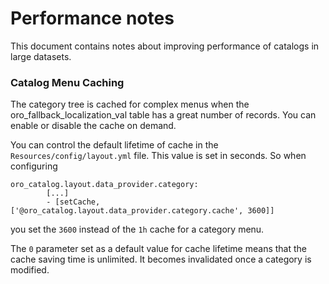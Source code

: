# Performance notes

This document contains notes about improving performance of catalogs in large datasets.

### Catalog Menu Caching

The category tree is cached for complex menus when the oro_fallback_localization_val table has a great number of records. You can enable or disable the cache on demand.

You can control the default lifetime of cache in the `Resources/config/layout.yml` file. This value is set in seconds. So when configuring

    oro_catalog.layout.data_provider.category:
            [...]
            - [setCache, ['@oro_catalog.layout.data_provider.category.cache', 3600]]

you set the `3600` instead of the `1h` cache for a category menu. 

The `0` parameter set as a default value for cache lifetime means that the cache saving time is unlimited. It becomes invalidated once a category is modified. 
